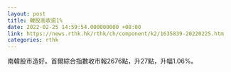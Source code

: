 ```yaml
---
layout: post
title: 韓股高收逾1%
date: 2022-02-25 14:59:54.000000000 +08:00
link: https://news.rthk.hk/rthk/ch/component/k2/1635839-20220225.htm
categories: rthk
---
```


南韓股市造好。首爾綜合指數收市報2676點，升27點，升幅1.06%。
